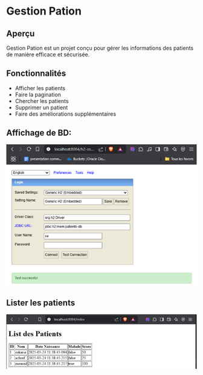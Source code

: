 # Gestion Pation

## Aperçu
Gestion Pation est un projet conçu pour gérer les informations des patients de manière efficace et sécurisée.

## Fonctionnalités
- Afficher les patients
- Faire la pagination
- Chercher les patients
- Supprimer un patient
- Faire des améliorations supplémentaires

## Affichage de BD:
 ![alt text](image/image.png)

## Lister les patients
![alt text](image/list_patient.png)
